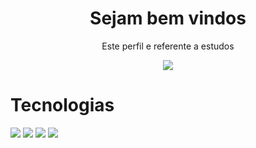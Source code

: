 <h1 align="center">Sejam bem vindos</h1>
<p align="center">Este perfil e referente a estudos</p>
<p align="center">
 <p align="center">
  <a href="https://github.com/DenverCoder1/readme-typing-svg">
	  <img src="https://readme-typing-svg.herokuapp.com?lines=Me+chamo+Paulo+Lacerda;Sou+aluno+fullstack,+Designer!&center=true&width=780&height=45">
  </a>
</p>

# Tecnologias

<img src="https://img.shields.io/badge/Html5-orange?style=for-the-badge&logo=Kibana&logoColor=white" />  

<img src="https://img.shields.io/badge/Css3-blue?style=for-the-badge&logo=Kibana&logoColor=white" />  

<img src="https://img.shields.io/badge/Bootstrap-purple?style=for-the-badge&logo=Kibana&logoColor=white" />

<img src="https://img.shields.io/badge/Git-grey?style=for-the-badge&logo=Kibana&logoColor=white" />
